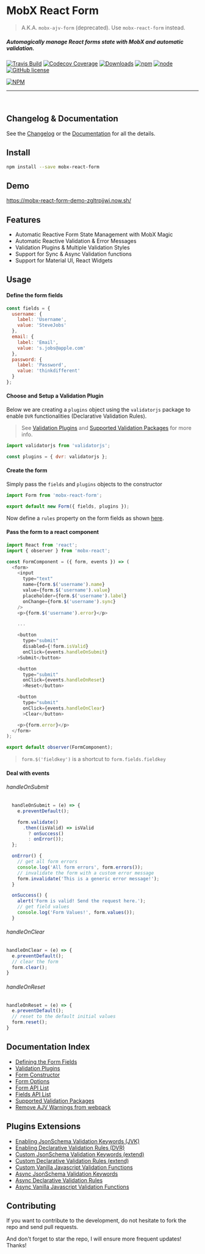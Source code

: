 # MobX React Form
> A.K.A. `mobx-ajv-form` (deprecated). Use `mobx-react-form` instead.

##### Automagically manage React forms state with MobX and automatic validation.

[![Travis Build](https://img.shields.io/travis/foxhound87/mobx-react-form.svg)](https://travis-ci.org/foxhound87/mobx-react-form)
[![Codecov Coverage](https://img.shields.io/codecov/c/github/foxhound87/mobx-react-form/master.svg)](https://codecov.io/gh/foxhound87/mobx-react-form)
[![Downloads](https://img.shields.io/npm/dt/mobx-ajv-form.svg)]()
[![npm](https://img.shields.io/npm/v/mobx-react-form.svg)]()
[![node](https://img.shields.io/node/v/mobx-react-form.svg)]()
[![GitHub license](https://img.shields.io/github/license/foxhound87/mobx-react-form.svg)]()

[![NPM](https://nodei.co/npm/mobx-react-form.png?downloads=true&downloadRank=true&stars=true)](https://nodei.co/npm/mobx-react-form/)

---

<br>

## Changelog & Documentation
See the [Changelog](https://github.com/foxhound87/mobx-react-form/blob/master/CHANGELOG.md) or the [Documentation](https://github.com/foxhound87/mobx-react-form/blob/master/DOCUMENTATION.md) for all the details.

## Install

```bash
npm install --save mobx-react-form
```

## Demo

https://mobx-react-form-demo-zgltrpjjwi.now.sh/

## Features

- Automatic Reactive Form State Management with MobX Magic
- Automatic Reactive Validation & Error Messages
- Validation Plugins & Multiple Validation Styles
- Support for Sync & Async Validation functions
- Support for Material UI, React Widgets

## Usage

#### Define the form fields

```javascript
const fields = {
  username: {
    label: 'Username',
    value: 'SteveJobs'
  },
  email: {
    label: 'Email',
    value: 's.jobs@apple.com'
  },
  password: {
    label: 'Password',
    value: 'thinkdifferent'
  }
};
```

#### Choose and Setup a Validation Plugin

Below we are creating a `plugins` object using the `validatorjs` package to enable `DVR` functionalities (Declarative Validation Rules).

> See [Validation Plugins](https://github.com/foxhound87/mobx-react-form/blob/master/DOCUMENTATION.md#validation-plugins)
 and [Supported Validation Packages](https://github.com/foxhound87/mobx-react-form/blob/master/DOCUMENTATION.md#supported-validation-packages) for more info.


```javascript
import validatorjs from 'validatorjs';

const plugins = { dvr: validatorjs };
```

#### Create the form

Simply pass the `fields` and `plugins` objects to the constructor

```javascript
import Form from 'mobx-react-form';

export default new Form({ fields, plugins });
```

Now define a `rules` property on the form fields as shown [here](https://github.com/foxhound87/mobx-react-form/blob/master/docs/EnablingDVRValidation.md#add-the-rules-property-to-the-form-fields).

#### Pass the form to a react component

```javascript
import React from 'react';
import { observer } from 'mobx-react';

const FormComponent = ({ form, events }) => (
  <form>
    <input
      type="text"
      name={form.$('username').name}
      value={form.$('username').value}
      placeholder={form.$('username').label}
      onChange={form.$('username').sync}
    />
    <p>{form.$('username').error}</p>

    ...

    <button
      type="submit"
      disabled={!form.isValid}
      onClick={events.handleOnSubmit}
    >Submit</button>

    <button
      type="submit"
      onClick={events.handleOnReset}
      >Reset</button>

    <button
      type="submit"
      onClick={events.handleOnClear}
      >Clear</button>

    <p>{form.error}</p>
  </form>
);

export default observer(FormComponent);
```

> `form.$('fieldkey')` is a shortcut to `form.fields.fieldkey`

#### Deal with events

###### handleOnSubmit

```javascript
  handleOnSubmit = (e) => {
    e.preventDefault();

    form.validate()
      .then((isValid) => isValid
        ? onSuccess()
        : onError());
  };

  onError() {
    // get all form errors
    console.log('All form errors', form.errors());
    // invalidate the form with a custom error message
    form.invalidate('This is a generic error message!');
  }

  onSuccess() {
    alert('Form is valid! Send the request here.');
    // get field values
    console.log('Form Values!', form.values());
  }
```

###### handleOnClear

```javascript
handleOnClear = (e) => {
  e.preventDefault();
  // clear the form
  form.clear();
}
```

###### handleOnReset

```javascript
handleOnReset = (e) => {
  e.preventDefault();
  // reset to the default initial values
  form.reset();
}
```

## Documentation Index

- [Defining the Form Fields](https://github.com/foxhound87/mobx-react-form/blob/master/docs/DefiningFields.md)
- [Validation Plugins](https://github.com/foxhound87/mobx-react-form/blob/master/DOCUMENTATION.md#validation-plugins)
- [Form Constructor](https://github.com/foxhound87/mobx-react-form/blob/master/DOCUMENTATION.md#form-constructor)
- [Form Options](https://github.com/foxhound87/mobx-react-form/blob/master/DOCUMENTATION.md#form-options)
- [Form API List](https://github.com/foxhound87/mobx-react-form/blob/master/docs/FormApi.md#form-api)
- [Fields API List](https://github.com/foxhound87/mobx-react-form/blob/master/docs/FormApi.md#fields-api)
- [Supported Validation Packages](https://github.com/foxhound87/mobx-react-form/blob/master/DOCUMENTATION.md#supported-validation-packages)
- [Remove AJV Warnings from webpack](https://github.com/foxhound87/mobx-react-form/blob/master/DOCUMENTATION.md#remove-ajv-warnings-from-webpack)

## Plugins Extensions

- [Enabling JsonSchema Validation Keywords (JVK)](https://github.com/foxhound87/mobx-react-form/blob/master/docs/EnablingJVKValidation.md)
- [Enabling Declarative Validation Rules (DVR)](https://github.com/foxhound87/mobx-react-form/blob/master/docs/EnablingDVRValidation.md)
- [Custom JsonSchema Validation Keywords (extend)](https://github.com/foxhound87/mobx-react-form/blob/master/docs/CustomValidationKeywords.md)
- [Custom Declarative Validation Rules (extend)](https://github.com/foxhound87/mobx-react-form/blob/master/docs/CustomValidationRules.md)
- [Custom Vanilla Javascript Validation Functions](https://github.com/foxhound87/mobx-react-form/blob/master/docs/CustomValidationFunctions.md)
- [Async JsonSchema Validation Keywords](https://github.com/foxhound87/mobx-react-form/blob/master/docs/CustomValidationKeywords.md#async-validation-keywords)
- [Async Declarative Validation Rules](https://github.com/foxhound87/mobx-react-form/blob/master/docs/CustomValidationRules.md#async-validation-rules)
- [Async Vanilla Javascript Validation Functions](https://github.com/foxhound87/mobx-react-form/blob/master/docs/CustomValidationFunctions.md#async-validation-functions)

## Contributing

If you want to contribute to the development, do not hesitate to fork the repo and send pull requests.

And don't forget to star the repo, I will ensure more frequent updates! Thanks!


